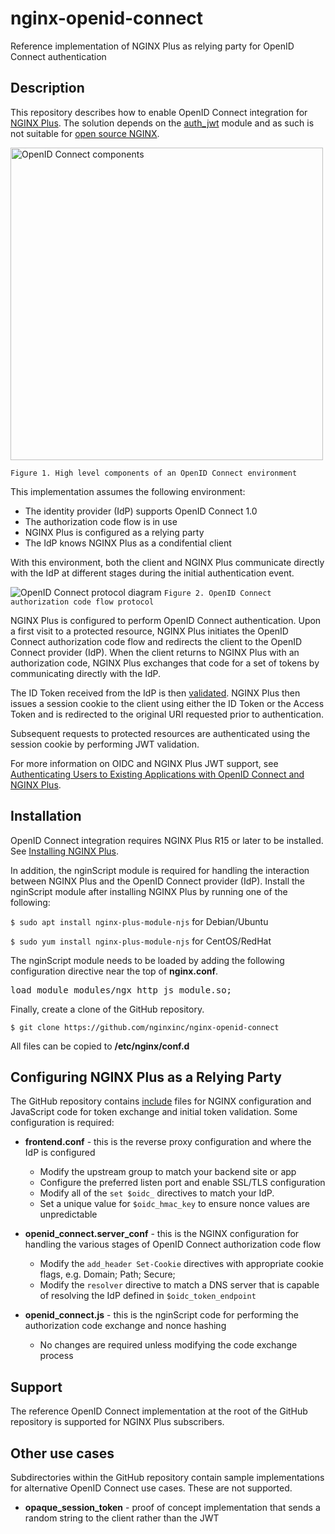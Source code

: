 # nginx-openid-connect

Reference implementation of NGINX Plus as relying party for OpenID Connect authentication

## Description

This repository describes how to enable OpenID Connect integration for [NGINX Plus](https://www.nginx.com/products/nginx/). The solution depends on the [auth_jwt](http://nginx.org/en/docs/http/ngx_http_auth_jwt_module.html) module and as such is not suitable for [open source NGINX](http://www.nginx.org/en).

<img src=https://www.nginx.com/wp-content/uploads/2018/04/dia-LC-2018-03-30-OpenID-Connect-authorization-code-flow-NGINX-800x426-03.svg alt="OpenID Connect components" width=500>

`Figure 1. High level components of an OpenID Connect environment`

This implementation assumes the following environment:

  * The identity provider (IdP) supports OpenID Connect 1.0
  * The authorization code flow is in use
  * NGINX Plus is configured as a relying party
  * The IdP knows NGINX Plus as a condifential client

With this environment, both the client and NGINX Plus communicate directly with the IdP at different stages during the initial authentication event.

![OpenID Connect protocol diagram](https://www.nginx.com/wp-content/uploads/2018/04/dia-LC-2018-03-30-OpenID-Connect-authentication-code-flow-detailed-800x840-03.svg)
`Figure 2. OpenID Connect authorization code flow protocol`

NGINX Plus is configured to perform OpenID Connect authentication. Upon a first visit to a protected resource, NGINX Plus initiates the OpenID Connect authorization code flow and redirects the client to the OpenID Connect provider (IdP). When the client returns to NGINX Plus with an authorization code, NGINX Plus exchanges that code for a set of tokens by communicating directly with the IdP.

The ID Token received from the IdP is then [validated](https://openid.net/specs/openid-connect-core-1_0.html#IDTokenValidation). NGINX Plus then issues a session cookie to the client using either the ID Token or the Access Token and is redirected to the original URI requested prior to authentication.

Subsequent requests to protected resources are authenticated using the session cookie by performing JWT validation.
 
For more information on OIDC and NGINX Plus JWT support, see [Authenticating Users to Existing Applications with OpenID Connect and NGINX Plus](https://www.nginx.com/blog/authenticating-users-existing-applications-openid-connect-nginx-plus/).

## Installation

OpenID Connect integration requires NGINX Plus R15 or later to be installed. See [Installing NGINX Plus](https://docs.nginx.com/nginx/admin-guide/installing-nginx/installing-nginx-plus/).

In addition, the nginScript module is required for handling the interaction between NGINX Plus and the OpenID Connect provider (IdP). Install the nginScript module after installing NGINX Plus by running one of the following:

`$ sudo apt install nginx-plus-module-njs` for Debian/Ubuntu

`$ sudo yum install nginx-plus-module-njs` for CentOS/RedHat

The nginScript module needs to be loaded by adding the following configuration directive near the top of **nginx.conf**.

<pre>load_module modules/ngx_http_js_module.so;</pre>

Finally, create a clone of the GitHub repository.

`$ git clone https://github.com/nginxinc/nginx-openid-connect`

All files can be copied to **/etc/nginx/conf.d**

## Configuring NGINX Plus as a Relying Party

The GitHub repository contains [include](http://nginx.org/en/docs/ngx_core_module.html#include) files for NGINX configuration and JavaScript code for token exchange and initial token validation. Some configuration is required:

  * **frontend.conf** - this is the reverse proxy configuration and where the IdP is configured
    * Modify the upstream group to match your backend site or app
    * Configure the preferred listen port and enable SSL/TLS configuration
    * Modify all of the `set $oidc_` directives to match your IdP.
    * Set a unique value for `$oidc_hmac_key` to ensure nonce values are unpredictable

  * **openid_connect.server_conf** - this is the NGINX configuration for handling the various stages of OpenID Connect authorization code flow
    * Modify the `add_header Set-Cookie` directives with appropriate cookie flags, e.g. Domain; Path; Secure;
    * Modify the `resolver` directive to match a DNS server that is capable of resolving the IdP defined in `$oidc_token_endpoint`

  * **openid_connect.js** - this is the nginScript code for performing the authorization code exchange and nonce hashing
    * No changes are required unless modifying the code exchange process

## Support

The reference OpenID Connect implementation at the root of the GitHub repository is supported for NGINX Plus subscribers.

## Other use cases

Subdirectories within the GitHub repository contain sample implementations for alternative OpenID Connect use cases. These are not supported.

  * **opaque_session_token** - proof of concept implementation that sends a random string to the client rather than the JWT
